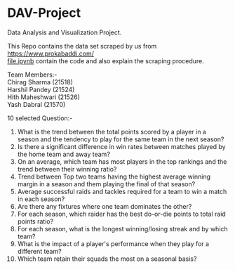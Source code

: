 # DAV-Project
Data Analysis and Visualization Project.

This Repo contains the data set scraped by us from https://www.prokabaddi.com/  
[file.ipynb](https://github.com/seg-fault123/DAV-Project/blob/scraping/file.ipynb) contain the code and also explain the scraping procedure.

Team Members:-  
Chirag Sharma (21518)  
Harshil Pandey (21524)  
Hith Maheshwari (21526)  
Yash Dabral (21570)  

10 selected Question:- 
1) What is the trend between the total points scored by a player in a season and the tendency to play for the same team in the next season?
2) Is there a significant difference in win rates between matches played by the home team and away team?
3) On an average, which team has most players in the top rankings and the trend between their winning ratio?
4) Trend between Top two teams having the highest average winning margin in a season and them playing the final of that season?
5) Average successful raids and tackles required for a team to win a match in each season?
6) Are there any fixtures where one team dominates the other? 
7) For each season, which raider has the best do-or-die points to total raid points ratio?
8) For each season, what is the longest winning/losing streak and by which team? 
9) What is the impact of a player's performance when they play for a different team?
10) Which team retain their squads the most on a seasonal basis?
